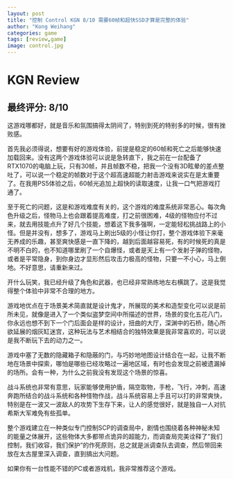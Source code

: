 ```yaml
---
layout: post
title: "控制 Control KGN 8/10 需要60帧和超快SSD才算是完整的体验"
author: "Kong Weihang"
categories: game
tags: [review,game]
image: control.jpg
---
```


# KGN Review

## 最终评分: 8/10

这游戏哪都好，就是音乐和氛围搞得太阴间了，特别到死的特别多的时候，很有挫败感。

首先我必须得说，想要有好的游戏体验，前提是稳定的60帧和死亡之后能够快速加载回来。没有这两个游戏体验可以说是急转直下，我之前在一台配备了RTX1070的电脑上玩，只有30帧，并且帧数不稳，把我一个没有3D眩晕的差点整吐了，可以说一个稳定的帧数对于这个超高速超能力射击游戏来说实在是太重要了。在我用PS5体验之后，60帧光追加上超快的读取速度，让我一口气把游戏打通了。

至于死亡的问题，这是和游戏难度有关的，这个游戏的难度系统非常恶心。每次角色升级之后，怪物马上也会跟着提高难度，打之前很困难，4级的怪物应付不过来，就去用技能点升了好几个技能，想着这下我多强啊，一定能轻松挑战路上的小怪。但是并没有，想多了，游戏马上刷出5级的小怪让你打，整个游戏体验下来毫无养成的乐趣，甚至爽快感是一直下降的，越到后面越容易死，有的时候死的真是不明不白的，也不知道哪里刷了一个自爆怪，或者是天上有一个发射子弹的怪物，或者是平常隐身，到你身边才显形然后攻击力极高的怪物，只要一不小心，马上倒地。不好意思，请重新来过。

开什么玩笑，我已经升级了角色和武器，也已经非常熟练地左右横跳了。这是我觉得整个体验中非常不合理的地方。

游戏地优点在于场景美术简直就是设计鬼才，所展现的美术和造型变化可以说是前所未见，就像是进入了一个类似盗梦空间中所描述的世界，场景的变化五花八门，你永远也想不到下一个门后面会是样的设计，扭曲的大厅，深渊中的石桥，随心所欲延展的烟灰缸迷宫，这种玩法与艺术相结合的独特效果是我非常喜欢的，可以说是我不断玩下去的动力之一。

游戏中塞了无数的隐藏箱子和隐蔽的门，与巧妙地地图设计结合在一起，让我不断地在场景中探索，哪怕是哪些已经攻略过一遍地区域，有时也会发现之前被遗漏掉的场所。会有一种，为什么之前我没有发现这个场景的惊喜。

战斗系统也非常有意思，玩家能够使用护盾，隔空取物，手枪，飞行，冲刺，高速奔跑所结合的战斗系统和各种怪物作战，战斗系统容易上手且可以打的非常爽快，特别是在一波又一波敌人的攻势下生存下来，让人的感觉很好，就是独自一人对抗希斯大军难免有些孤单。

整个游戏建立在一种类似专门控制SCP的调查局中，剧情也围绕着各种神秘未知的能量之体展开，这些物体大多都带点诡异的超能力，而调查局完美诠释了”我们控制，我们收容，我们保护“的作死原则，总之就是派调查队去调查，然后带回来放在太古屋里深入调查，直到搞出大问题。

如果你有一台性能不错的PC或者游戏机，我非常推荐这个游戏。